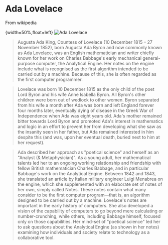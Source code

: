 # Ada Lovelace

From wikipedia

{width=50%,float=left}
![Ada Lovelace](image/ada-lovelace.jpg "Augusta Ada King, Countess of Lovelace")
> Augusta Ada King, Countess of Lovelace (10 December 1815 – 27
> November 1852), born Augusta Ada Byron and now commonly known as Ada
> Lovelace, was an English mathematician and writer chiefly known for
> her work on Charles Babbage's early mechanical general-purpose
> computer, the Analytical Engine. Her notes on the engine include
> what is recognised as the first algorithm intended to be carried out
> by a machine. Because of this, she is often regarded as the first
> computer programmer.

> Lovelace was born 10 December 1815 as the only child of the poet
> Lord Byron and his wife Anne Isabella Byron. All Byron's other
> children were born out of wedlock to other women. Byron separated
> from his wife a month after Ada was born and left England forever
> four months later, eventually dying of disease in the Greek War of
> Independence when Ada was eight years old. Ada's mother remained
> bitter towards Lord Byron and promoted Ada's interest in mathematics
> and logic in an effort to prevent her from developing what she saw
> as the insanity seen in her father, but Ada remained interested in
> him despite this (and was, upon her eventual death, buried next to
> him at her request).

> Ada described her approach as "poetical science" and herself as
> an "Analyst (& Metaphysician)". As a young adult, her
> mathematical talents led her to an ongoing working relationship and
> friendship with fellow British mathematician Charles Babbage, and in
> particular Babbage's work on the Analytical Engine. Between 1842 and
> 1843, she translated an article by Italian military engineer Luigi
> Menabrea on the engine, which she supplemented with an elaborate set
> of notes of her own, simply called Notes. These notes contain what
> many consider to be the first computer program—that is, an algorithm
> designed to be carried out by a machine. Lovelace's notes are
> important in the early history of computers. She also developed a
> vision of the capability of computers to go beyond mere calculating
> or number-crunching, while others, including Babbage himself,
> focused only on those capabilities. Her mind-set of "poetical
> science" led her to ask questions about the Analytical Engine (as
> shown in her notes) examining how individuals and society relate to
> technology as a collaborative tool.
